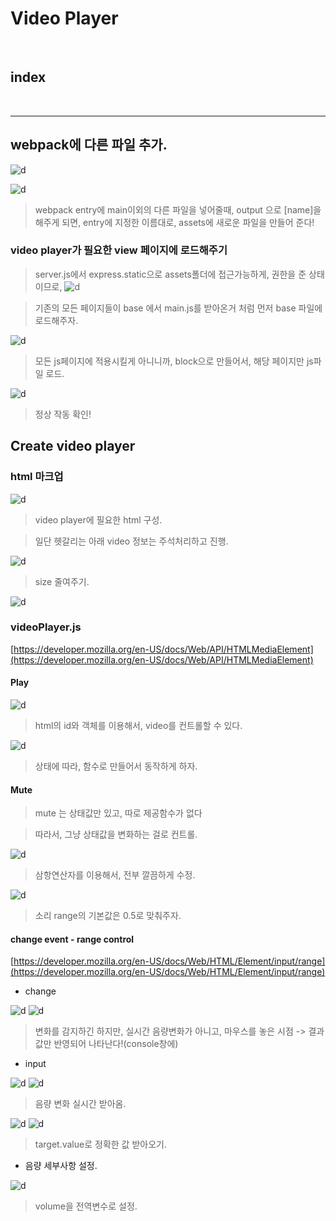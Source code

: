 # Video Player

<br>

## index



<br>



---


## webpack에 다른 파일 추가. 

![d](/Image/Express/o1.PNG)

![d](/Image/Express/o2.PNG)

> webpack entry에 main이외의 다른 파일을 넣어줄때, output 으로 [name]을 해주게 되면, entry에 지정한 이름대로, assets에 새로운 파일을 만들어 준다!

### video player가 필요한 view 페이지에 로드해주기

> server.js에서  express.static으로 assets폴더에 접근가능하게, 권한을 준 상태 이므로, 
![d](/Image/Express/o3.PNG)


> 기존의 모든 페이지들이 base 에서 main.js를 받아온거 처럼 먼저 base 파일에 로드해주자.

![d](/Image/Express/o4.PNG)

> 모든 js페이지에 적용시킬게 아니니까, block으로 만들어서, 해당 페이지만 js파일 로드.

![d](/Image/Express/o5.PNG)

> 정상 작동 확인!


## Create video player


### html 마크업

![d](/Image/Express/o6.PNG)

> video player에 필요한 html 구성.

> 일단 헷갈리는 아래 video 정보는 주석처리하고 진행.

![d](/Image/Express/o7.PNG)

> size 줄여주기.

![d](/Image/Express/o8.PNG)



### videoPlayer.js

[https://developer.mozilla.org/en-US/docs/Web/API/HTMLMediaElement](https://developer.mozilla.org/en-US/docs/Web/API/HTMLMediaElement)

#### Play

![d](/Image/Express/o9.PNG)

> html의 id와 객체를 이용해서, video를 컨트롤할 수 있다.

![d](/Image/Express/o10.PNG)

> 상태에 따라, 함수로 만들어서 동작하게 하자.

#### Mute

> mute 는 상태값만 있고, 따로 제공함수가 없다

> 따라서, 그냥 상태값을 변화하는 걸로 컨트롤.

![d](/Image/Express/o11.PNG)

> 삼항연산자를 이용해서, 전부 깔끔하게 수정.

![d](/Image/Express/o12.PNG)

> 소리 range의 기본값은 0.5로 맞춰주자.


#### change event - range control

[https://developer.mozilla.org/en-US/docs/Web/HTML/Element/input/range](https://developer.mozilla.org/en-US/docs/Web/HTML/Element/input/range)

* change

![d](/Image/Express/o13.PNG)
![d](/Image/Express/o14.PNG)

> 변화를 감지하긴 하지만, 실시간 음량변화가 아니고, 마우스를 놓은 시점 -> 결과값만 반영되어 나타난다!(console창에)

* input

![d](/Image/Express/o15.PNG)
![d](/Image/Express/o16.PNG)

> 음량 변화 실시간 받아옴.

![d](/Image/Express/o17.PNG)
![d](/Image/Express/o18.PNG)

> target.value로 정확한 값 받아오기.

* 음량 세부사항 설정.

![d](/Image/Express/o19.PNG)

> volume을 전역변수로 설정.




















